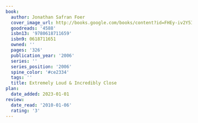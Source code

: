 ```yaml
---
book:
  author: Jonathan Safran Foer
  cover_image_url: http://books.google.com/books/content?id=FHEy-iv2Y5IC&printsec=frontcover&img=1&zoom=1&source=gbs_api
  goodreads: '4588'
  isbn13: '9780618711659'
  isbn9: 0618711651
  owned: ''
  pages: '326'
  publication_year: '2006'
  series: ''
  series_position: '2006'
  spine_color: '#ce2334'
  tags: ''
  title: Extremely Loud & Incredibly Close
plan:
  date_added: 2023-01-01
review:
  date_read: '2010-01-06'
  rating: '3'
---
```

